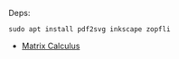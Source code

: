 
Deps:
```shell
sudo apt install pdf2svg inkscape zopfli
```

- [Matrix Calculus](./matrix-calculus/)
